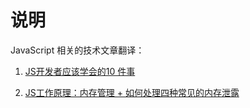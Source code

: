 # 说明

JavaScript 相关的技术文章翻译：

1. [JS开发者应该学会的10 件事](https://github.com/frankwang0909/translation_of_tech_articles/blob/master/Ten_Things_A_Serious_JavaScript_Developer_Should_Learn.md)  

2. [JS工作原理：内存管理 + 如何处理四种常见的内存泄露](https://github.com/frankwang0909/translation_of_tech_articles/blob/master/How_JavaScript_works_memory_%20management.md)

